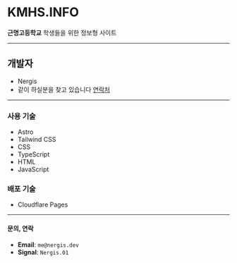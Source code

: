 # KMHS.INFO

**근명고등학교** 학생들을 위한 정보형 사이트

---

## 개발자

- Nergis
- 같이 하실분을 찾고 있습니다 [연락처](https://github.com/KMHS-APP/kmhs.info/blob/main/README.md#%EB%AC%B8%EC%9D%98-%EC%97%B0%EB%9D%BD)

---

### 사용 기술

- Astro
- Tailwind CSS
- CSS
- TypeScript
- HTML
- JavaScript

### 배포 기술

- Cloudflare Pages

---

#### 문의, 연락

- **Email**: `me@nergis.dev`
- **Signal**: `Nergis.01`
